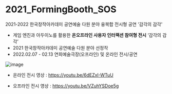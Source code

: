 # 2021_FormingBooth_SOS
2021-2022 한국창작아카데미 공연예술 다원 분야 융복합 전시형 공연 '감각의 감각'

- 게임 엔진과 아두이노를 활용한 **온오프라인 사용자 인터랙션 참여형 전시** ‘감각의 감각’
- 2021 한국창작아카데미 공연예술 다원 분야 선정작
- 2022.02.07 - 02.13 연희예술극장(오프라인) 및 온라인 전시/공연

 ![image](https://github.com/Sosohy/2021_FormingBooth_SOS/assets/34918049/1619b4c3-1e9a-4f1d-b6bd-a8ad1f55598d)

- 온라인 전시 영상 : https://youtu.be/6dEZxI-WTuU

- 오프라인 전시 영상 : https://youtu.be/VZuhYSDoe5g
